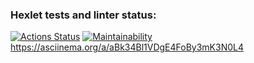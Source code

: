 ### Hexlet tests and linter status:
[![Actions Status](https://github.com/ilyakartashou/frontend-project-44/actions/workflows/hexlet-check.yml/badge.svg)](https://github.com/ilyakartashou/frontend-project-44/actions)
[![Maintainability](https://api.codeclimate.com/v1/badges/22b130fa6c972a03c3f1/maintainability)](https://codeclimate.com/github/ilyakartashou/frontend-project-44/maintainability)
https://asciinema.org/a/aBk34Bl1VDgE4FoBy3mK3N0L4